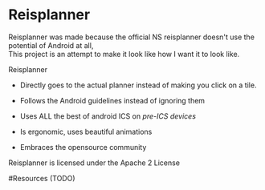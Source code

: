 Reisplanner
===========

Reisplanner was made because the official NS reisplanner doesn't use the potential of Android at all,  
This project is an attempt to make it look like how I want it to look like.

Reisplanner

- Directly goes to the actual planner instead of making you click on a tile.

- Follows the Android guidelines instead of ignoring them

- Uses ALL the best of android ICS on *pre-ICS devices*

- Is ergonomic, uses beautiful animations  

- Embraces the opensource community  

Reisplanner is licensed under the Apache 2 License

#Resources
(TODO)
